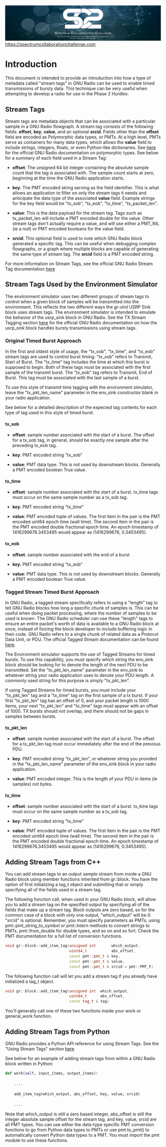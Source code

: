 ![SC2 Banner](resources/SC2_Banner.png)
https://spectrumcollaborationchallenge.com

# Introduction
This document is intended to provide an introduction into how a type of metadata called "stream tags" in GNU Radio can be used to enable timed transmissions of bursty data. This technique can be very useful when attempting to develop a radio for use in the Phase 2 Hurdles.

## Stream Tags
Stream tags are metadata objects that can be associated with a particular sample in a GNU Radio flowgraph. A stream tag consists of the following fields: **offset**, **key**, **value**, and an optional **srcid**. Fields other than the **offset** field are encoded as Polymorphic data types, or PMTs. At a high level, PMTs serve as containers for many data types, which allows the **value** field to include strings, integers, floats, or even Python-like dictionaries. See [here](https://gnuradio.org/doc/doxygen/page_pmt.html) for the official GNU Radio documentation on polymorphic types. See below for a summary of each field used in a Stream Tag:

* **offset**: The unsigned 64 bit integer containing the absolute sample count that the tag is associated with. The sample count starts at zero, beginning at the time the GNU Radio application starts.

* **key**: The PMT encoded string serving as the field identifier. This is what allows an application to filter on only the stream tags it needs and anticipate the data type of the associated **value** field. Example strings for the key field would be "tx_sob", "tx_eob", "tx_time", "tx_packet_len".

* **value**: This is the data payload for the stream  tag. Tags such as tx_packet_len will include a PMT encoded double for the value. Other stream tags don't actually require a value, and will use either a PMT_NIL (ie a null) or PMT encoded booleans for the value field.

* **srcid**: This optional field is used to note which GNU Radio block generated a specific tag. This can be useful when debugging complex flowgraphs, or a graph where multiple blocks are capable of generating the same type of stream tag. The **srcid** field is a PMT encoded string.

For more information on Stream Tags, see the official GNU Radio Stream Tag documentation [here](https://gnuradio.org/doc/doxygen/page_stream_tags.html)

## Stream Tags Used by the Environment Simulator
The environment simulator uses two different groups of stream tags to control when a given block of samples will be transmitted into the environment. This reflects the two different ways the gr-uhd USRP Sink block uses stream tags. The environment simulator is intended to emulate the behavior of the usrp_sink block in GNU Radio. See the TX Stream Tagging section [here](https://gnuradio.org/doc/doxygen-3.7/classgr_1_1usrp__sink.html) for the official GNU Radio documentation on how the usrp_sink block handles bursty transmissions using stream tags.

### Original Timed Burst Approach
In the first and oldest style of usage, the "tx_sob", "tx_time", and "tx_eob" stream tags are used to control burst timing. "tx_sob" refers to Transmit, Start of Burst. The "tx_time" tag includes the time at which this burst is supposed to begin. Both of these tags must be associated with the first sample of the transmit burst. The "tx_eob" tag refers to Transmit, End of Burst. This tag must be associated with the last sample of a burst.

To use this style of transmit time tagging with the environment simulator, leave the "tx_pkt_len_name" parameter in the env_sink constructor blank in your radio application.

See below for a detailed description of the expected tag contents for each type of tag used in this style of timed burst.

#### tx_sob

* **offset**: sample number associated with the start of a burst. The offset for a tx_sob tag, in general, should be exactly one sample after the preceding tx_eob tag.

* **key**: PMT encoded string "tx_sob"

* **value**: PMT data type. This is not used by downstream blocks. Generally a PMT encoded boolean True value.

#### tx_time

* **offset**: sample number associated with the start of a burst. tx_time tags must occur on the same sample number as a tx_sob tag.

* **key**: PMT encoded string "tx_time"

* **value**: PMT encoded tuple of values. The first item in the pair is the PMT encoded uint64 epoch time (wall time). The second item in the pair is the PMT encoded double fractional epoch time. An epoch timestamp of 1416299676.3453495 would appear as (1416299676, 0.3453495).

#### tx_eob

* **offset**: sample number associated with the end of a burst

* **key**: PMT encoded string "tx_eob"

* **value**: PMT data type. This is not used by downstream blocks. Generally a PMT encoded boolean True value.


### Tagged Stream Timed Burst Approach
In GNU Radio, a tagged stream specifically refers to using a "length" tag to tell GNU Radio blocks how long a specific chunk of samples is. This can be useful when doing packet processing, where the number of samples to be used is known. The GNU Radio scheduler can use these "length" tags to ensure an entire packet's worth of data is available to a GNU Radio block at once, instead of forcing the block developer to include buffering logic in their code. GNU Radio refers to a single chunk of related data as a Protocol Data Unit, or PDU. The official Tagged Stream documentation can be found [here](https://gnuradio.org/doc/doxygen/page_tagged_stream_blocks.html).

The Environment simulator supports the use of Tagged Streams for timed bursts. To use this capability, you must specify which string the env_sink block should be looking for to denote the length of the next PDU to be transmitted. Set the "tx_pkt_len_name" parameter in the env_sink to whatever string your radio application uses to denote your PDU length. A commonly used string for this purpose is simply "tx_pkt_len".

If using Tagged Streams for timed bursts, you must include your "tx_pkt_len" tag and a "tx_time" tag on the first sample of a tx burst. If your first "tx_pkt_len" tag has an offset of 0, and your packet length is 1000 items, your next "tx_pkt_len" and "tx_time" tags must appear with an offset of 1000. TX bursts should not overlap, and there should not be gaps in samples between bursts.

#### tx_pkt_len

* **offset**: sample number associated with the start of a burst. The offset for a tx_pkt_len tag must occur immediately after the end of the previous PDU.

* **key**: PMT encoded string "tx_pkt_len", or whatever string you provided in the "tx_pkt_len_name" parameter of the env_sink block in your radio application.

* **value**: PMT encoded integer. This is the length of your PDU in items (ie samples) not bytes.

#### tx_time

* **offset**: sample number associated with the start of a burst. tx_time tags must occur on the same sample number as a tx_sob tag.

* **key**: PMT encoded string "tx_time"

* **value**: PMT encoded tuple of values. The first item in the pair is the PMT encoded uint64 epoch time (wall time). The second item in the pair is the PMT encoded double fractional epoch time. An epoch timestamp of 1416299676.3453495 would appear as (1416299676, 0.3453495).


## Adding Stream Tags from C++
You can add stream tags to an output sample stream from inside a GNU Radio block using member functions inherited from gr::block. You have the option of first initializing a tag_t object and submitting that or simply specifying all of the fields used in a stream tag.

The following function call, when used in your GNU Radio block, will allow you to add a stream tag on the specified output by specifying all of the fields that make up a stream tag. Block outputs are zero based, so for the common case of a block with only one output, "which_output" will be 0.
"srcid" is optional. Remember, you must specify parameters as PMTs, using pmt::pmt_string_to_symbol or pmt::intern methods to convert strings to PMTs, pmt::from_double for double types, and so on and so fort. Check the PMT documentation for a full list of conversion functions.

```C++
void gr::block::add_item_tag(unsigned int       which_output,
                             uint64_t           abs_offset,
                             const pmt::pmt_t & key,
                             const pmt::pmt_t & value,
                             const pmt::pmt_t & srcid = pmt::PMT_F)
```

The following function call will let you add a stream tag if you already have initialized a tag_t object.

```C++
void gr::block::add_item_tag(unsigned int  which_output,
                             uint64_t      abs_offset,
                             const tag_t & tag)
```

You'll generally call one of these two functions inside your work or general_work function.


## Adding Stream Tags from Python
GNU Radio provides a Python API reference for using Stream Tags. See the "Using Stream Tags" section [here](https://gnuradio.org/doc/doxygen/page_python_blocks.html)

See below for an example of adding stream tags from within a GNU Radio block written in Python:

```python
def work(self, input_items, output_items):

    ....

    add_item_tag(which_output, abs_offset, key, value, srcid)

    ....
```

Note that which_output is still a zero based integer, abs_offset is still the integer absolute sample offset for the stream tag, and key, value, srcid are all PMT types. You can use either the data-type specific PMT conversion functions to go from Python data types to PMTs or use pmt.to_pmt() to automatically convert Python data types to a PMT. You must import the pmt module to use these functions.